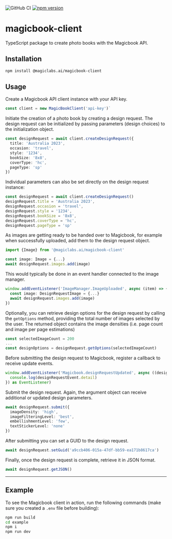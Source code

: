 
![GitHub CI](https://github.com/magiclabs-ai/mb-client/actions/workflows/ci.yml/badge.svg) [![npm version](https://img.shields.io/npm/v/@magiclabs.ai/magicbook-client.svg)](https://www.npmjs.com/package/@magiclabs.ai/magicbook-client)

# magicbook-client

TypeScript package to create photo books with the Magicbook API.

## Installation

```bash
npm install @magiclabs.ai/magicbook-client
```

## Usage

Create a Magicbook API client instance with your API key. 

```ts
const client = new MagicBookClient('api-key')`
```

Initiate the creation of a photo book by creating a design request. The design request can be initialized by passing parameters (design choices) to the initialization object.

```ts
const designRequest = await client.createDesignRequest({
  title: 'Australia 2023',
  occasion: 'travel',
  style: '1234',
  bookSize: '8x8',
  coverType: 'hc',
  pageType: 'sp'
})
```

Individual parameters can also be set directly on the design request instance:

```ts
const designRequest = await client.createDesignRequest()
designRequest.title = 'Australia 2023',
designRequest.occasion = 'travel',
designRequest.style = '1234',
designRequest.bookSize = '8x8',
designRequest.coverType = 'hc',
designRequest.pageType = 'sp'
```
As images are getting ready to be handed over to Magicbook, for example when successfully uploaded, add them to the design request object.

```ts
import {Image} from '@magiclabs.ai/magicbook-client'

const image: Image = {...}
await designRequest.images.add(image)
```

This would typically be done in an event handler connected to the image manager.

```ts
window.addEventListener('ImageManager.ImageUploaded', async (item) => {
  const image: DesignRequestImage = {...}
  await designRequest.images.add(image)
})
```

Optionally, you can retrieve design options for the design request by calling the `getOptions` method, providing the total number of images selected by the user. The returned object contains the image densities (i.e. page count and image per page estimations)

```ts
const selectedImageCount = 200
...
const designOptions = designRequest.getOptions(selectedImageCount)
```

Before submitting the design request to Magicbook, register a callback to receive update events.

```ts
window.addEventListener('Magicbook.designRequestUpdated', async ((designRequestEvent: DesignRequestEvent) => {
  console.log(designRequestEvent.detail)
}) as EventListener)
```

Submit the design request. Again, the argument object can receive additional or updated design parameters.

```ts
await designRequest.submit({
  imageDensity: 'high',
  imageFilteringLevel: 'best',
  embellishmentLevel: 'few',
  textStickerLevel: 'none'
})
```

After submitting you can set a GUID to the design request.

```ts
await designRequest.setGuid('a9ccb406-015a-47df-bb59-ea171b8617ca')
```

Finally, once the design request is complete, retrieve it in JSON format.

```ts
await designRequest.getJSON()
```

___


## Example

To see the Magicbook client in action, run the following commands (make sure you created a `.env` file before building):

```bash
npm run build
cd example
npm i
npm run dev
```
